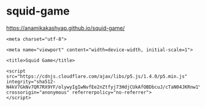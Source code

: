 # squid-game
https://anamikakashyap.github.io/squid-game/

<!DOCTYPE html>

<html>

<head>

    <meta charset="utf-8">

    <meta name="viewport" content="width=device-width, initial-scale=1">

    <title>Squid Game</title>

    <script src="https://cdnjs.cloudflare.com/ajax/libs/p5.js/1.4.0/p5.min.js" integrity="sha512-N4kV7GkNv7QR7RX9YF/olywyIgIwNvfEe2nZtfyj73HdjCUkAfOBDbcuJ/cTaN04JKRnw1YG1wnUyNKMsNgg3g==" crossorigin="anonymous" referrerpolicy="no-referrer">
    </script>


<style>
body 
{
 margin: 0;
}

button {
    -webkit-touch-callout:none;
    -webkit-user-select:none;
    -khtml-user-select:none;
    -moz-user-select:none;
    -ms-user-select:none;
    user-select:none;
       -webkit-tap-highlight-color:rgba(0,0,0,0);
}
</style>

<script>
/********/
/** Squid Game **/
/** Created by **/
/* Mohsin Uddin */
/** 16/12/2021 **/
/********/

alert("I hope, you will enjoy it if you have seen the movie \"Squid Game\". \nPlease comment, How much time you have eliminated before the win and how much time exists when you win!");

let pos = {x: 200, y: 480};
let started = false;
let pressed = false;
let paused = false;
let gover = false;
let gwin = false;
let time = 10000;
let gtime = 0;
let cbtn = false;
let explosion;
let btn, lbtn, rbtn, ubtn, dbtn;
let lprsd = false, 
    rprsd = false, 
    uprsd = false, 
    dprsd = false;

function setup() {
      createCanvas(400, 500);
      gtime = random(1000, 2000);

    btn = createButton('Start Game');
    btn.position(290, 15);
    btn.size(100, 30);

    lbtn = createButton('◄');
    lbtn.position(12, 460);
    lbtn.size(30, 30);

    rbtn = createButton('►');
    rbtn.position(82, 460);
    rbtn.size(30, 30);

    ubtn = createButton('▲');
    ubtn.position(47, 425);
    ubtn.size(30, 30);

    dbtn = createButton('▼');
    dbtn.position(47, 460);
    dbtn.size(30, 30);

    explosion = new ExplosionSystem();
}

function draw() {
    background("lightblue");
    btn.mousePressed(restart);

    stroke(100);
    strokeWeight(1);
    line(0, 70, 400, 70);
    line(0, 460, 400, 460);

    fill("skyblue");
    rect(8, 422, 108, 78, 10);

    fill("#f13345");
    ellipse(200, 35, 45, 60);
    fill(200);
    stroke(0);
    strokeWeight(3);
    ellipse(190, 28, 10, 8);
    ellipse(210, 28, 10, 8);
    ellipse(200, 50, 15, 6);
    fill(0);
    stroke(100);
    strokeWeight(0);
    triangle(200, 30, 195, 41, 205, 41);

    if(paused) {
        fill("#f13345");
        ellipse(200, 35, 45, 60);
    }

    
    fill(0);
    textSize(25);
    strokeWeight(1);
    text((time/1000).toFixed(2)+"s", 20, 40);

    if (started) {
        if (!gover && !gwin) {

            btnctrl();

            if ((keyIsDown(LEFT_ARROW) || lprsd) && pos.x > 20) {
                pos.x -= 2;
            }

            if ((keyIsDown(RIGHT_ARROW) || rprsd) && pos.x < 380) {
                pos.x += 2;
            }

            if ((keyIsDown(UP_ARROW) || uprsd) && pos.y > 90) {
                pos.y -= 2;
            }

            if ((keyIsDown(DOWN_ARROW) || dprsd) && pos.y < 480) {
                pos.y += 2;
            }
        
            if ((keyIsPressed && (
                keyCode === UP_ARROW || 
                keyCode === DOWN_ARROW || 
                keyCode === LEFT_ARROW || 
                keyCode === RIGHT_ARROW
            )) || 
            (lprsd || rprsd || uprsd || dprsd)) {
                pressed = true
            } else {
                pressed = false
            }

            if(gtime >= 20) {
                gtime -= 20;
            }else{
                gtime = random(1000, 2000);
                if(paused) {
                    paused = false;
                } else {
                    paused = true
                }
            }

            if (!paused && pressed) {
                gover = true;
            }

            if (paused) {
                if(time >= 20) {
                    time -= 20;
                } else {
                    gover = true;
                }
            }

            if (pos.y <= 90) {
                gwin = true;
            }
        } else if (gover) {
            fill("red");
            textSize(18);
            text("ELEMINITED", 150, 200);
        } else if (gwin) {
            fill("green");
            textSize(18);
            text("YOU WIN", 160, 200);
        }
        if(!cbtn) {
            cbtn = true;
            btn.html("Restart Game")
        }
    }

    if (gover) {
        explode();
    } else {
        fill("#fe9a2e");
        ellipse(pos.x, pos.y, 40, 40); 
    }
}

function restart() {
    pos = {x: 200, y: 480};
    started = true;
    pressed = false;
    paused = false;
    gover = false;
    gwin = false;
    time = 10000;
    gtime = 0;
    explosion = new ExplosionSystem();
    lprsd = false;
    rprsd = false;
    uprsd = false;
    dprsd = false;
}

function explode() {
    explosion.addParticle(createVector(pos.x, pos.y), 40);
    explosion.run();
}

function btnctrl() {
    lbtn.touchStarted(()=> {
        lprsd = true;
    });

    rbtn.touchStarted(()=> {
        rprsd = true;
    });

    ubtn.touchStarted(()=> {
        uprsd = true;
    });

    dbtn.touchStarted(()=> {
        dprsd = true;
    });

    lbtn.touchEnded(()=> {
        lprsd = false;
    });

    rbtn.touchEnded(()=> {
        rprsd = false;
    });

    ubtn.touchEnded(()=> {
        uprsd = false;
    });

    dbtn.touchEnded(()=> {
        dprsd = false;
    });
}

let ExplosionParticle = function(position, size) {
  this.angle = random(0, 360);
  this.rsize = size;
  this.pos = position.copy();
  this.acc = random(3, 4);
  this.size = random(this.rsize/2.5,this.rsize/1.5);
  this.dist = random(0, 8);

  this.cx = cos(this.angle)* this.dist+this.pos.x;
  this.cy = sin(this.angle)* this.dist+this.pos.y;
  this.pos = createVector(this.cx, this.cy);
  this.pos.add(createVector(random(-(this.rsize/10),(this.rsize/10)),random(-(this.rsize/10), (this.rsize/10))));
};

ExplosionParticle.prototype.run = function() {
  this.update();
  this.display();
};

ExplosionParticle.prototype.update = function() {
  let cx = cos(this.angle)* this.acc;
  let cy = sin(this.angle)* this.acc;
  let acc = createVector(cx, cy);
  this.pos.add(acc);
  this.size -= 1;
};

ExplosionParticle.prototype.display = function() {
  imageMode(CENTER);
  fill("#fe9a2e");
  strokeWeight(0);
  ellipse(this.pos.x, this.pos.y, this.size, this.size);
  // image(flame_image, this.pos.x, this.pos.y, this.size, this.size);
};

ExplosionParticle.prototype.isDead = function() {
  return this.size < 0;
};


let ExplosionSystem = function() {
  this.size = 10;
  this.origin = createVector();
  this.canadd = true;
  this.particles = [];
};

ExplosionSystem.prototype.addParticle = function(origin, size) {
  this.size = size;
  this.origin = origin.copy();
  if(this.canadd==true){
    for (var i = 0; i <= 50; i++) {
      this.particles.push(new ExplosionParticle(this.origin, this.size));
      if (i==50) {this.canadd=false};
    }
  }
};

ExplosionSystem.prototype.run = function() {
  for (let i = this.particles.length-1; i >= 0; i--) {
    let p = this.particles[i];
    p.run();
    if (p.isDead()) {
      this.particles.splice(i, 1);
    }
  }
}
</script>
</head>

<body>


</body>

</html>
